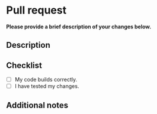 # Pull request

**Please provide a brief description of your changes below.**

## Description

## Checklist

- [ ] My code builds correctly.
- [ ] I have tested my changes.

## Additional notes

